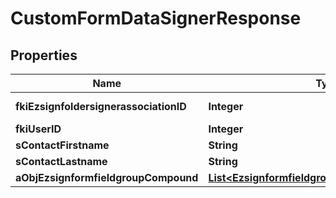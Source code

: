 

# CustomFormDataSignerResponse

## Properties

Name | Type | Description | Notes
------------ | ------------- | ------------- | -------------
**fkiEzsignfoldersignerassociationID** | **Integer** | The unique ID of the Ezsignfoldersignerassociation | 
**fkiUserID** | **Integer** | The unique ID of the User |  [optional]
**sContactFirstname** | **String** | The First name of the contact | 
**sContactLastname** | **String** | The Last name of the contact | 
**aObjEzsignformfieldgroupCompound** | [**List&lt;EzsignformfieldgroupResponseCompound&gt;**](EzsignformfieldgroupResponseCompound.md) |  | 




